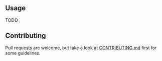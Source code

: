 ## Usage

TODO

## Contributing

Pull requests are welcome, but take a look at [CONTRIBUTING.md](https://github.com/AndrewRadev/pastewin.vim/blob/master/CONTRIBUTING.md) first for some guidelines.
